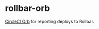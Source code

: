 # rollbar-orb
[CircleCI Orb](https://github.com/CircleCI-Public/config-preview-sdk/tree/master/docs) for reporting deploys to Rollbar.


